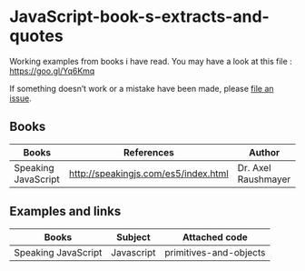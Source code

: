 # JavaScript-book-s-extracts-and-quotes

Working examples from books i have read. You may have a look at this file : https://goo.gl/Yq6Kmq

If something doesn’t work or a mistake have been made, please [file an issue](https://github.com/FabienGreard/JavaScript-book-s-extracts-and-quotes/issues/new).

## Books

| Books |	References | Author |
| ----- | ---------- | ------ |
| Speaking JavaScript |	http://speakingjs.com/es5/index.html | Dr. Axel Raushmayer |

## Examples and links

| Books |	Subject | Attached code |
| ----- | ------- | ------------- |
| Speaking JavaScript | Javascript |	primitives-and-objects |
